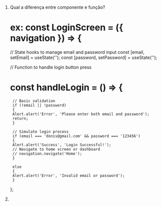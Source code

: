 1) Qual a diferença entre componente e função?
    #    ex: const LoginScreen = ({ navigation }) => { 
    
    // State hooks to manage email and password input
    const [email, setEmail] = useState('');
    const [password, setPassword] = useState('');

    // Function to handle login button press
    # const handleLogin = () => {
        // Basic validation
        if (!email || !password) 
        {
        Alert.alert('Error', 'Please enter both email and password');
        return;
        }

        // Simulate login process
        if (email === 'donis@gmail.com' && password === '123456') 
        {
        Alert.alert('Success', 'Login Successful!');
        // Navigate to home screen or dashboard
        // navigation.navigate('Home');
        } 
        
        else 
        {
        Alert.alert('Error', 'Invalid email or password');
        }
    };

2)